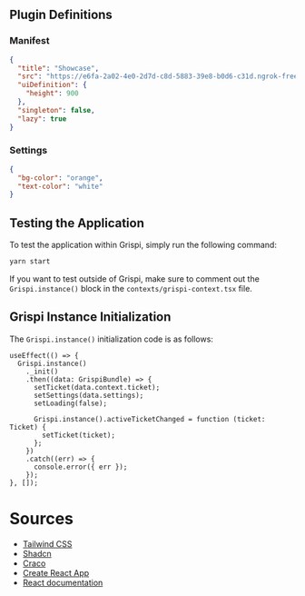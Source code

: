 ## Plugin Definitions

### Manifest

```json
{
  "title": "Showcase",
  "src": "https://e6fa-2a02-4e0-2d7d-c8d-5883-39e8-b0d6-c31d.ngrok-free.app/",
  "uiDefinition": {
    "height": 900
  },
  "singleton": false,
  "lazy": true
}
```

### Settings

```json
{
  "bg-color": "orange",
  "text-color": "white"
}
```

## Testing the Application

To test the application within Grispi, simply run the following command:

```sh
yarn start
```

If you want to test outside of Grispi, make sure to comment out the `Grispi.instance()` block in the `contexts/grispi-context.tsx` file.

## Grispi Instance Initialization

The `Grispi.instance()` initialization code is as follows:

```tsx
useEffect(() => {
  Grispi.instance()
    ._init()
    .then((data: GrispiBundle) => {
      setTicket(data.context.ticket);
      setSettings(data.settings);
      setLoading(false);

      Grispi.instance().activeTicketChanged = function (ticket: Ticket) {
        setTicket(ticket);
      };
    })
    .catch((err) => {
      console.error({ err });
    });
}, []);
```

# Sources

- [Tailwind CSS](https://tailwindcss.com/)
- [Shadcn](https://shadcn.dev/)
- [Craco](https://github.com/gsoft-inc/craco)
- [Create React App](https://github.com/facebook/create-react-app)
- [React documentation](https://reactjs.org/)
